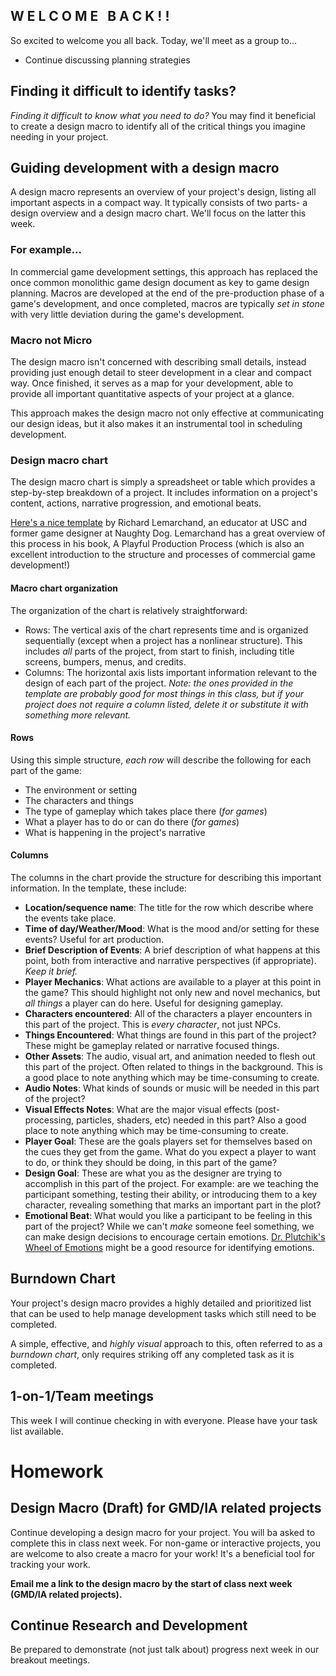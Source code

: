 ## W E L C O M E &nbsp; B A C K ! !
So excited to welcome you all back. Today, we'll meet as a group to...
- Continue discussing planning strategies

## Finding it difficult to identify tasks?
_Finding it difficult to know what you need to do?_ You may find it beneficial to create a design macro to identify all of the critical things you imagine needing in your project.


## Guiding development with a design macro
A design macro represents an overview of your project's design, listing all important aspects in a compact way. It typically consists of two parts- a design overview and a design macro chart. We'll focus on the latter this week.

### For example...
In commercial game development settings, this approach has replaced the once common monolithic game design document as key to game design planning. Macros are developed at the end of the pre-production phase of a game's development, and once completed, macros are typically _set in stone_ with very little deviation during the game's development.

### Macro not Micro
The design macro isn't concerned with describing small details, instead providing just enough detail to steer development in a clear and compact way. Once finished, it serves as a map for your development, able to provide all important quantitative aspects of your project at a glance.

This approach makes the design macro not only effective at communicating our  design ideas, but it also makes it an instrumental tool in scheduling development. 

### Design macro chart
The design macro chart is simply a spreadsheet or table which provides a step-by-step breakdown of a project. It includes information on a project's content, actions, narrative progression, and emotional beats. 

[Here's a nice template](https://docs.google.com/spreadsheets/d/1HHgzKnf3q6_eWLwdr2nA7_0GeJer2VZG9YJxq2f7IW4/edit?usp=sharing) by Richard Lemarchand, an educator at USC and former game designer at Naughty Dog. Lemarchand has a great overview of this process in his book, A Playful Production Process (which is also an excellent introduction to the structure and processes of commercial game development!)

#### Macro chart organization
The organization of the chart is relatively straightforward:
- Rows: The vertical axis of the chart represents time and is organized sequentially (except when a project has a nonlinear structure). This includes _all_ parts of the project, from start to finish, including title screens, bumpers, menus, and credits.
- Columns: The horizontal axis lists important information relevant to the design of each part of the project. _Note: the ones provided in the template are probably good for most things in this class, but if your project does not require a column listed, delete it or substitute it with something more relevant._

#### Rows
Using this simple structure, _each row_ will describe the following for each part of the game:
- The environment or setting
- The characters and things
- The type of gameplay which takes place there (_for games_)
- What a player has to do or can do there (_for games_)
- What is happening in the project's narrative


#### Columns
The columns in the chart provide the structure for describing this important information. In the template, these include:

- **Location/sequence name**: The title for the row which describe where the events take place.
- **Time of day/Weather/Mood**: What is the mood and/or setting for these events? Useful for art production.
- **Brief Description of Events**: A brief description of what happens at this point, both from interactive and narrative perspectives (if appropriate). _Keep it brief._
- **Player Mechanics**: What actions are available to a player at this point in the game? This should highlight not only new and novel mechanics, but _all things_ a player can do here. Useful for designing gameplay.
- **Characters encountered**: All of the characters a player encounters in this part of the project. This is _every character_, not just NPCs.
- **Things Encountered**: What things are found in this part of the project? These might be gameplay related or narrative focused things.
- **Other Assets**: The audio, visual art, and animation needed to flesh out this part of the project. Often related to things in the background. This is a good place to note anything which may be time-consuming to create.
- **Audio Notes**: What kinds of sounds or music will be needed in this part of the project?
- **Visual Effects Notes**: What are the major visual effects (post-processing, particles, shaders, etc) needed in this part? Also a good place to note anything which may be time-consuming to create.
- **Player Goal**: These are the goals players set for themselves based on the cues they get from the game. What do you expect a player to want to do, or think they should be doing, in this part of the game?
- **Design Goal**: These are what you as the designer are trying to accomplish in this part of the project. For example: are we teaching the participant something, testing their ability, or introducing them to a key character, revealing something that marks an important part in the plot?
- **Emotional Beat**: 
What would you like a participant to be feeling in this part of the project? While we can't _make_ someone feel something, we can make design decisions to encourage certain emotions. [Dr. Plutchik's Wheel of Emotions](https://www.6seconds.org/2022/03/13/plutchik-wheel-emotions/) might be a good resource for identifying emotions.

## Burndown Chart
Your project's design macro provides a highly detailed and prioritized  list that can be used to help manage development tasks which still need to be completed. 

A simple, effective, and _highly visual_ approach to this, often referred to as a _burndown chart_, only requires striking off any completed task as it is completed. 

## 1-on-1/Team meetings
This week I will continue checking in with everyone. Please have your task list available.

# Homework

## Design Macro (Draft) for GMD/IA related projects
Continue developing a design macro for your project. You will ba asked to complete this in class next week. For non-game or interactive projects, you are welcome to also create a macro for your work! It's a beneficial tool for tracking your work. 

__Email me a link to the design macro by the start of class next week (GMD/IA related projects).__

## Continue Research and Development
Be prepared to demonstrate (not just talk about) progress next week in our breakout meetings.
